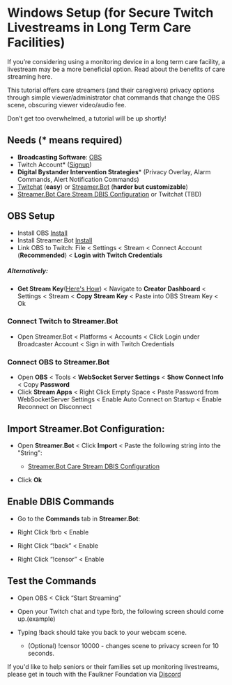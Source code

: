 # Windows Setup (for Secure Twitch  Livestreams in Long Term Care Facilities)

If you’re considering using a monitoring device in a long term care facility, a livestream may be a more beneficial option. Read about the benefits of care streaming here.

This tutorial offers care streamers (and their caregivers) privacy options through simple viewer/administrator chat commands that change the OBS scene, obscuring viewer video/audio fee.

Don’t get too overwhelmed, a tutorial will be up shortly! 

## Needs (* means required)
* **Broadcasting Software**: [OBS](https://obsproject.com/*)
* Twitch Account* ([Signup](https://www.twitch.tv/signup))
* **Digital Bystander Intervention Strategies*** (Privacy Overlay, Alarm Commands, Alert Notification Commands)
* [Twitchat](https://twitchat.fr/) (**easy**) or [Streamer.Bot](https://streamer.bot/) (**harder but customizable**)
* [Streamer.Bot Care Stream DBIS Configuration](https://hastebin.com/share/socejiluye.bash) or Twitchat (TBD) 

## OBS Setup
* Install OBS [Install](obsproject.com/downloads/)
* Install Streamer.Bot [Install](https://streamer.bot/)
* Link OBS to Twitch: File < Settings < Stream < Connect Account (**Recommended**) < **Login with Twitch Credentials**

##### Alternatively:
* **Get Stream Key**([Here's How](https://help.twitch.tv/s/article/twitch-stream-key-faq?language=en_US&quot)) < Navigate to **Creator Dashboard** < Settings < Stream < **Copy Stream Key** < Paste into OBS Stream Key < Ok

### Connect Twitch to Streamer.Bot
* Open Streamer.Bot < Platforms < Accounts < Click Login under Broadcaster Account < Sign in with Twitch Credentials

### Connect OBS to Streamer.Bot
* Open **OBS** < Tools < **WebSocket Server Settings** < **Show Connect Info** < Copy **Password**
* Click **Stream Apps** < Right Click Empty Space < Paste Password from WebSocketServer Settings < Enable Auto Connect on Startup < Enable Reconnect on Disconnect

## Import Streamer.Bot Configuration:
* Open **Streamer.Bot** < Click **Import** < Paste the following string into the "String":

    * [Streamer.Bot Care Stream DBIS Configuration](https://hastebin.com/share/socejiluye.bash)

* Click **Ok**

## Enable DBIS Commands
* Go to the **Commands** tab in **Streamer.Bot**:

* Right Click !brb < Enable 

* Right Click “!back” < Enable 

* Right Click “!censor” < Enable

## Test the Commands
* Open OBS < Click “Start Streaming”

* Open your Twitch chat and type !brb, the following screen should come up.(example)

* Typing !back should take you back to your webcam scene.

    * (Optional) !censor 10000 - changes scene to privacy screen for 10 seconds.

If you'd like to help seniors or their families set up monitoring livestreams, please get in touch with the Faulkner Foundation via [Discord](https://discord.gg/KG6Jj6k9tF)
